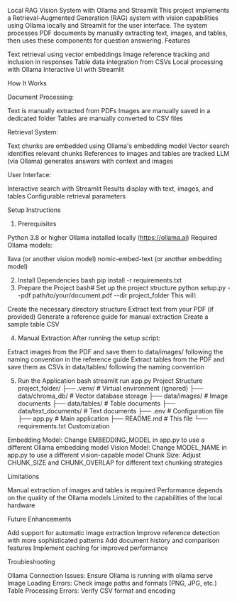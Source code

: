 Local RAG Vision System with Ollama and Streamlit
This project implements a Retrieval-Augmented Generation (RAG) system with vision capabilities using Ollama locally and Streamlit for the user interface. The system processes PDF documents by manually extracting text, images, and tables, then uses these components for question answering.
Features

Text retrieval using vector embeddings
Image reference tracking and inclusion in responses
Table data integration from CSVs
Local processing with Ollama
Interactive UI with Streamlit

How It Works

Document Processing:

Text is manually extracted from PDFs
Images are manually saved in a dedicated folder
Tables are manually converted to CSV files


Retrieval System:

Text chunks are embedded using Ollama's embedding model
Vector search identifies relevant chunks
References to images and tables are tracked
LLM (via Ollama) generates answers with context and images


User Interface:

Interactive search with Streamlit
Results display with text, images, and tables
Configurable retrieval parameters



Setup Instructions
1. Prerequisites

Python 3.8 or higher
Ollama installed locally (https://ollama.ai)
Required Ollama models:

llava (or another vision model)
nomic-embed-text (or another embedding model)



2. Install Dependencies
bash pip install -r requirements.txt
3. Prepare the Project
bash# Set up the project structure
python setup.py --pdf path/to/your/document.pdf --dir project_folder
This will:

Create the necessary directory structure
Extract text from your PDF (if provided)
Generate a reference guide for manual extraction
Create a sample table CSV

4. Manual Extraction
After running the setup script:

Extract images from the PDF and save them to data/images/ following the naming convention in the reference guide
Extract tables from the PDF and save them as CSVs in data/tables/ following the naming convention

5. Run the Application
bash streamlit run app.py
Project Structure
project_folder/
├── .venv/               # Virtual environment (ignored)
├── data/chroma_db/           # Vector database storage
├── data/images/              # Image documents
├── data/tables/              # Table documents
├── data/text_documents/      # Text documents
├── .env                 # Configuration file
├── app.py               # Main application
├── README.md            # This file
└── requirements.txt 
Customization

Embedding Model: Change EMBEDDING_MODEL in app.py to use a different Ollama embedding model
Vision Model: Change MODEL_NAME in app.py to use a different vision-capable model
Chunk Size: Adjust CHUNK_SIZE and CHUNK_OVERLAP for different text chunking strategies

Limitations

Manual extraction of images and tables is required
Performance depends on the quality of the Ollama models
Limited to the capabilities of the local hardware

Future Enhancements

Add support for automatic image extraction
Improve reference detection with more sophisticated patterns
Add document history and comparison features
Implement caching for improved performance

Troubleshooting

Ollama Connection Issues: Ensure Ollama is running with ollama serve
Image Loading Errors: Check image paths and formats (PNG, JPG, etc.)
Table Processing Errors: Verify CSV format and encoding
